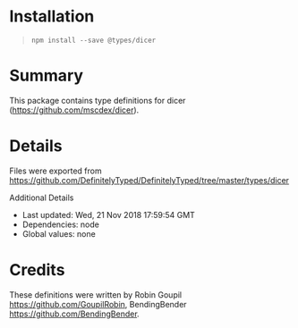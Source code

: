 # Installation
> `npm install --save @types/dicer`

# Summary
This package contains type definitions for dicer (https://github.com/mscdex/dicer).

# Details
Files were exported from https://github.com/DefinitelyTyped/DefinitelyTyped/tree/master/types/dicer

Additional Details
 * Last updated: Wed, 21 Nov 2018 17:59:54 GMT
 * Dependencies: node
 * Global values: none

# Credits
These definitions were written by Robin Goupil <https://github.com/GoupilRobin>, BendingBender <https://github.com/BendingBender>.

